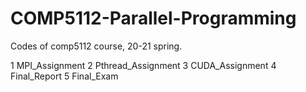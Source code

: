 # COMP5112-Parallel-Programming
Codes of comp5112 course, 20-21 spring.


1 MPI_Assignment 
2 Pthread_Assignment
3 CUDA_Assignment
4 Final_Report
5 Final_Exam
